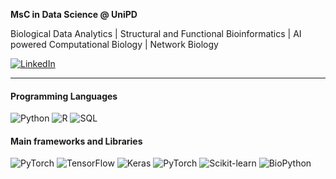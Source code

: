 **MsC in Data Science @ UniPD**

Biological Data Analytics | Structural and Functional Bioinformatics | AI powered Computational Biology | Network Biology

[![LinkedIn](https://img.shields.io/badge/LinkedIn-blue?logo=linkedin&style=for-the-badge)](https://www.linkedin.com/in/riccaran/)

---

#### Programming Languages
![Python](https://img.shields.io/badge/Python-3776AB?style=flat-square&logo=python&logoColor=white)
![R](https://img.shields.io/badge/R-276DC3?style=flat-square&logo=r&logoColor=white)
![SQL](https://img.shields.io/badge/SQL-003B57?style=flat-square&logo=mysql&logoColor=white)

#### Main frameworks and Libraries
![PyTorch](https://img.shields.io/badge/PyTorch-EE4C2C?style=flat-square&logo=pytorch&logoColor=white)
![TensorFlow](https://img.shields.io/badge/TensorFlow-FF6F00?style=flat-square&logo=tensorflow&logoColor=white)
![Keras](https://img.shields.io/badge/Keras-D00000?style=flat-square&logo=keras&logoColor=white)
![PyTorch](https://img.shields.io/badge/PyTorch-EE4C2C?style=flat-square&logo=pytorch&logoColor=white)
![Scikit-learn](https://img.shields.io/badge/Scikit--learn-F7931E?style=flat-square&logo=scikit-learn&logoColor=white)
![BioPython](https://img.shields.io/badge/BioPython-3776AB?style=flat-square&logo=python&logoColor=white)
